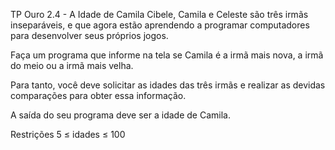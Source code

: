 TP Ouro 2.4 - A Idade de Camila
Cibele, Camila e Celeste são três irmãs inseparáveis, e que agora estão aprendendo a programar computadores para desenvolver seus próprios jogos.

Faça um programa que informe na tela se Camila é a irmã mais nova, a irmã do meio ou a irmã mais velha.

Para tanto, você deve solicitar as idades das três irmãs e realizar as devidas comparações para obter essa informação.

A saída do seu programa deve ser a idade de Camila.

Restrições
5 ≤ idades ≤ 100
